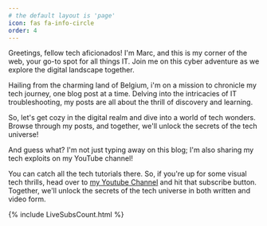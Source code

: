```yaml
---
# the default layout is 'page'
icon: fas fa-info-circle
order: 4
---
```


Greetings, fellow tech aficionados! I'm Marc, and this is my corner of the web, your go-to spot for all things IT. 
Join me on this cyber adventure as we explore the digital landscape together. 

Hailing from the charming land of Belgium, i'm on a mission to chronicle my tech journey, one blog post at a time. Delving into the intricacies of IT troubleshooting, my posts are all about the thrill of discovery and learning. 

So, let's get cozy in the digital realm and dive into a world of tech wonders. Browse through my posts, and together, we'll unlock the secrets of the tech universe!


And guess what? I'm not just typing away on this blog; I'm also sharing my tech exploits on my YouTube channel! 

You can catch all the tech tutorials there. So, if you're up for some visual tech thrills, head over to [my Youtube Channel](https://www.youtube.com/@mylemansonline) and hit that subscribe button. Together, we'll unlock the secrets of the tech universe in both written and video form.

{% include LiveSubsCount.html %}



